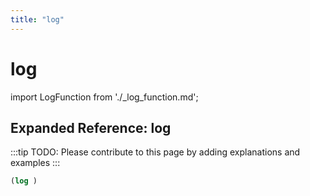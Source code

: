 ```yaml
---
title: "log"
---
```


# log

import LogFunction from './_log_function.md';

<LogFunction />

## Expanded Reference: log

:::tip
TODO: Please contribute to this page by adding explanations and examples
:::

```lisp
(log )
```
